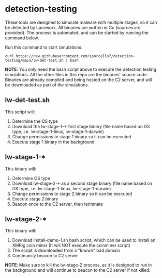 # detection-testing
These tools are designed to simulate malware with multiple stages, so it can be detected by Lacework. All binaries are written in Go (sources are provided). The process is automated, and can be started by running the command below.

Run this command to start simulations:

```
curl https://raw.githubusercontent.com/sporcello7/detection-testing/main/lw-det-test.sh | bash
```

**NOTE**: You only need the bash script above to execute the detection testing simulations. All the other files in this repo are the binaries' source code. Binaries are already compiled and being hosted on the C2 server, and will be downloaded as part of the simulations.


lw-det-test.sh
--------------
This script will:
  1. Determine the OS type
  2. Download the lw-stage-1-* first stage binary (file name based on OS type, i.e. lw-stage-1-linux, lw-stage-1-darwin)
  3. Change permissions to stage 1 binary so it can be executed
  4. Execute stage 1 binary in the background


lw-stage-1-*
---------------
This binary will:
  1. Determine OS type
  2. Download lw-stage-2-* as a second stage binary (file name based on OS type, i.e. lw-stage-1-linux, lw-stage-1-darwin)
  3. Change permissions to stage 2 binary so it can be executed
  4. Execute stage 2 binary
  5. Beacon once to the C2 server, then terimnate


lw-stage-2-*
--------------
This binary will:
  1. Download install-demo-1.sh bash script, which can be used to install an XMRig coin miner
     (It will NOT execute the coinminer script)
  2. The script is downloaded from a "known" bad domain
  3. Continuosly beacon to C2 server

**NOTE**: Make sure to kill the lw-stage-2 process, as it is designed to run in the background and will continue to beacon to the C2 server if not killed.
